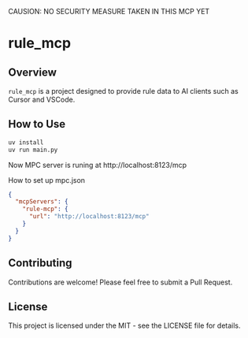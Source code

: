 CAUSION:  NO SECURITY MEASURE TAKEN IN THIS MCP YET

# rule_mcp

## Overview

`rule_mcp` is a project designed to provide rule data to AI clients such as Cursor and VSCode.

## How to Use

```bash
uv install
uv run main.py
```

Now MPC server is runing at http://localhost:8123/mcp

How to set up mpc.json

```json
{
  "mcpServers": {
    "rule-mcp": {
      "url": "http://localhost:8123/mcp"
    }
  }
}
```

## Contributing

Contributions are welcome! Please feel free to submit a Pull Request.

## License

This project is licensed under the MIT - see the LICENSE file for details.

